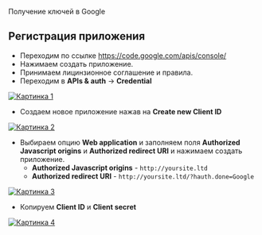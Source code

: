 Получение ключей в Google

## Регистрация приложения

* Переходим по ссылке <https://code.google.com/apis/console/>
* Нажимаем создать приложение.
* Принимаем лицинзионное соглашение и правила.
* Переходим в **APIs & auth** &rarr; **Credential**

[![Картинка 1](http://st.bezumkin.ru/files/9/e/7/9e75c595a6b5f8d2d7f3cfb8712f9732s.jpg)](http://st.bezumkin.ru/files/9/e/7/9e75c595a6b5f8d2d7f3cfb8712f9732.png)

* Создаем новое приложение нажав на **Create new Client ID**

[![Картинка 2](http://st.bezumkin.ru/files/c/9/c/c9cb6dbf2bd5a79133550733f7b7426es.jpg)](http://st.bezumkin.ru/files/c/9/c/c9cb6dbf2bd5a79133550733f7b7426e.png)

* Выбираем опцию **Web application** и заполняем поля **Authorized Javascript origins** и **Authorized redirect URI** и нажимаем создать приложение.
  * **Authorized Javascript origins** - `http://yoursite.ltd`
  * **Authorized redirect URI** - `http://yoursite.ltd/?hauth.done=Google`

[![Картинка 3](http://st.bezumkin.ru/files/3/a/8/3a83a7551e1486841476e253f2519338s.jpg)](http://st.bezumkin.ru/files/3/a/8/3a83a7551e1486841476e253f2519338.png)

* Копируем **Client ID** и **Client secret**

[![Картинка 4](http://st.bezumkin.ru/files/b/c/9/bc965d7b789dcf4571c3896e77445f56s.jpg)](http://st.bezumkin.ru/files/b/c/9/bc965d7b789dcf4571c3896e77445f56.png)
